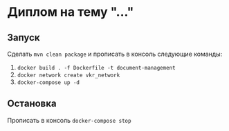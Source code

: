 # Диплом на тему "..."
## Запуск
Сделать `mvn clean package` и прописать в консоль следующие команды:
1) `docker build . -f Dockerfile -t document-management`
2) `docker network create vkr_network`
3) `docker-compose up -d`
## Остановка
Прописать в консоль `docker-compose stop`



